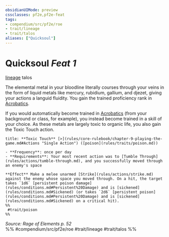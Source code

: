 ```yaml
---
obsidianUIMode: preview
cssclasses: pf2e,pf2e-feat
tags:
- compendium/src/pf2e/roe
- trait/lineage
- trait/talos
aliases: ["Quicksoul"]
---
```

# Quicksoul  *Feat 1*  
[lineage](rules/traits/lineage-apg.md "Lineage  Trait")  talos  


The elemental metal in your bloodline literally courses through your veins in the form of liquid metals like mercury, rubidium, gallium, and djezet, giving your actions a languid fluidity. You gain the trained proficiency rank in [Acrobatics](compendium/skills.md#Acrobatics).

If you would automatically become trained in [Acrobatics](compendium/skills.md#Acrobatics) (from your background or class, for example), you instead become trained in a skill of your choice. As these metals are largely toxic to organic life, you also gain the Toxic Touch action.

```ad-embed-ability
title: **Toxic Touch** [>](rules/core-rulebook/chapter-9-playing-the-game.md#Actions "Single Action") ([poison](rules/traits/poison.md))

- **Frequency**: once per day
- **Requirements**: Your most recent action was to [Tumble Through](rules/actions/tumble-through.md), and you successfully moved through an enemy's space

**Effect** Make a melee unarmed [Strike](rules/actions/strike.md) against the enemy whose space you moved through. On a hit, the target takes `1d6` [persistent poison damage](rules/conditions.md#Persistent%20Damage) and is [sickened](rules/conditions.md#Sickened) (or takes `2d6` [persistent poison](rules/conditions.md#Persistent%20Damage) and is [sickened](rules/conditions.md#Sickened) on a critical hit).  
%%
 #trait/poison 
%%
```

*Source: Rage of Elements p. 52*  
%% #compendium/src/pf2e/roe #trait/lineage #trait/talos %%